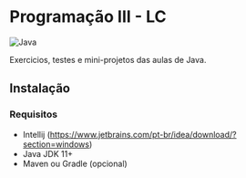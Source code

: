 # Programação III - LC

![Java](https://camo.githubusercontent.com/af93758bcd5e505879ac4fd7e4f548927f48ae052443373d3fb6868d2a167104/68747470733a2f2f6e657861782e696e2f77702d636f6e74656e742f75706c6f6164732f323032302f31312f6a6176612d312e676966)

Exercicios, testes e mini-projetos das aulas de Java.



## Instalação
### Requisitos
- Intellij (https://www.jetbrains.com/pt-br/idea/download/?section=windows)
- Java JDK 11+
- Maven ou Gradle (opcional)
